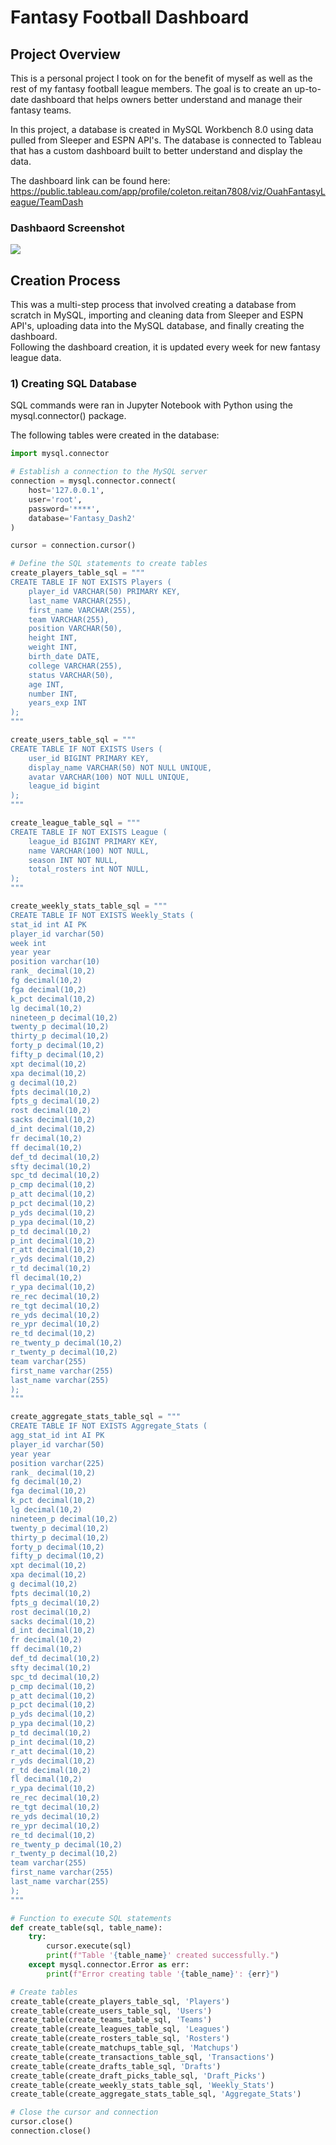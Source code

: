 # Fantasy Football Dashboard

## Project Overview
This is a personal project I took on for the benefit of myself as well as the rest of my fantasy football league members. The goal is to create an up-to-date dashboard that helps owners better understand and manage their fantasy teams.   

In this project, a database is created in MySQL Workbench 8.0 using data pulled from Sleeper and ESPN API's. The database is connected to Tableau that has a custom dashboard built to better understand and display the data.   

The dashboard link can be found here: https://public.tableau.com/app/profile/coleton.reitan7808/viz/OuahFantasyLeague/TeamDash

### Dashbaord Screenshot

![](Dash_Images/dash_ss.png)

## Creation Process
This was a multi-step process that involved creating a database from scratch in MySQL, importing and cleaning data from Sleeper and ESPN API's, uploading data into the MySQL database, and finally creating the dashboard.  
Following the dashboard creation, it is updated every week for new fantasy league data. 

### 1) Creating SQL Database
SQL commands were ran in Jupyter Notebook with Python using the mysql.connector() package.

The following tables were created in the database:


```python
import mysql.connector

# Establish a connection to the MySQL server
connection = mysql.connector.connect(
    host='127.0.0.1',
    user='root',
    password='****',
    database='Fantasy_Dash2'
)

cursor = connection.cursor()

# Define the SQL statements to create tables
create_players_table_sql = """
CREATE TABLE IF NOT EXISTS Players (
    player_id VARCHAR(50) PRIMARY KEY,
    last_name VARCHAR(255),
    first_name VARCHAR(255),
    team VARCHAR(255),
    position VARCHAR(50),
    height INT,
    weight INT,
    birth_date DATE,
    college VARCHAR(255),
    status VARCHAR(50),
    age INT,
    number INT,
    years_exp INT
);
"""

create_users_table_sql = """
CREATE TABLE IF NOT EXISTS Users (
    user_id BIGINT PRIMARY KEY,
    display_name VARCHAR(50) NOT NULL UNIQUE,
    avatar VARCHAR(100) NOT NULL UNIQUE,
    league_id bigint
);
"""

create_league_table_sql = """
CREATE TABLE IF NOT EXISTS League (
    league_id BIGINT PRIMARY KEY,
    name VARCHAR(100) NOT NULL,
    season INT NOT NULL,
    total_rosters int NOT NULL,
);
"""

create_weekly_stats_table_sql = """
CREATE TABLE IF NOT EXISTS Weekly_Stats (
stat_id int AI PK 
player_id varchar(50) 
week int 
year year 
position varchar(10) 
rank_ decimal(10,2) 
fg decimal(10,2) 
fga decimal(10,2) 
k_pct decimal(10,2) 
lg decimal(10,2) 
nineteen_p decimal(10,2) 
twenty_p decimal(10,2) 
thirty_p decimal(10,2) 
forty_p decimal(10,2) 
fifty_p decimal(10,2) 
xpt decimal(10,2) 
xpa decimal(10,2) 
g decimal(10,2) 
fpts decimal(10,2) 
fpts_g decimal(10,2) 
rost decimal(10,2) 
sacks decimal(10,2) 
d_int decimal(10,2) 
fr decimal(10,2) 
ff decimal(10,2) 
def_td decimal(10,2) 
sfty decimal(10,2) 
spc_td decimal(10,2) 
p_cmp decimal(10,2) 
p_att decimal(10,2) 
p_pct decimal(10,2) 
p_yds decimal(10,2) 
p_ypa decimal(10,2) 
p_td decimal(10,2) 
p_int decimal(10,2) 
r_att decimal(10,2) 
r_yds decimal(10,2) 
r_td decimal(10,2) 
fl decimal(10,2) 
r_ypa decimal(10,2) 
re_rec decimal(10,2) 
re_tgt decimal(10,2) 
re_yds decimal(10,2) 
re_ypr decimal(10,2) 
re_td decimal(10,2) 
re_twenty_p decimal(10,2) 
r_twenty_p decimal(10,2) 
team varchar(255) 
first_name varchar(255) 
last_name varchar(255)
);
"""

create_aggregate_stats_table_sql = """
CREATE TABLE IF NOT EXISTS Aggregate_Stats (
agg_stat_id int AI PK 
player_id varchar(50) 
year year 
position varchar(225) 
rank_ decimal(10,2) 
fg decimal(10,2) 
fga decimal(10,2) 
k_pct decimal(10,2) 
lg decimal(10,2) 
nineteen_p decimal(10,2) 
twenty_p decimal(10,2) 
thirty_p decimal(10,2) 
forty_p decimal(10,2) 
fifty_p decimal(10,2) 
xpt decimal(10,2) 
xpa decimal(10,2) 
g decimal(10,2) 
fpts decimal(10,2) 
fpts_g decimal(10,2) 
rost decimal(10,2) 
sacks decimal(10,2) 
d_int decimal(10,2) 
fr decimal(10,2) 
ff decimal(10,2) 
def_td decimal(10,2) 
sfty decimal(10,2) 
spc_td decimal(10,2) 
p_cmp decimal(10,2) 
p_att decimal(10,2) 
p_pct decimal(10,2) 
p_yds decimal(10,2) 
p_ypa decimal(10,2) 
p_td decimal(10,2) 
p_int decimal(10,2) 
r_att decimal(10,2) 
r_yds decimal(10,2) 
r_td decimal(10,2) 
fl decimal(10,2) 
r_ypa decimal(10,2) 
re_rec decimal(10,2) 
re_tgt decimal(10,2) 
re_yds decimal(10,2) 
re_ypr decimal(10,2) 
re_td decimal(10,2) 
re_twenty_p decimal(10,2) 
r_twenty_p decimal(10,2) 
team varchar(255) 
first_name varchar(255) 
last_name varchar(255)
);
"""

# Function to execute SQL statements
def create_table(sql, table_name):
    try:
        cursor.execute(sql)
        print(f"Table '{table_name}' created successfully.")
    except mysql.connector.Error as err:
        print(f"Error creating table '{table_name}': {err}")

# Create tables
create_table(create_players_table_sql, 'Players')
create_table(create_users_table_sql, 'Users')
create_table(create_teams_table_sql, 'Teams')
create_table(create_leagues_table_sql, 'Leagues')
create_table(create_rosters_table_sql, 'Rosters')
create_table(create_matchups_table_sql, 'Matchups')
create_table(create_transactions_table_sql, 'Transactions')
create_table(create_drafts_table_sql, 'Drafts')
create_table(create_draft_picks_table_sql, 'Draft_Picks')
create_table(create_weekly_stats_table_sql, 'Weekly_Stats')
create_table(create_aggregate_stats_table_sql, 'Aggregate_Stats')

# Close the cursor and connection
cursor.close()
connection.close()
```
